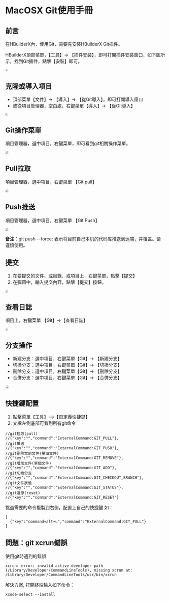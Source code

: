 # MacOSX Git使用手冊

## 前言

在HBuilderX內，使用Git，需要先安裝HBuilderX Git插件。

HBuilderX頂部菜單，【工具】-> 【插件安裝】，即可打開插件安裝窗口，如下圖所示，找到Git插件，點擊【安裝】即可。

<img src="/static/snapshots/tutorial/plugins_install_1.jpg" style="zoom: 45%;border: 1px solid #eee;border-radius: 20px;"/>

## 克隆或導入項目

- 頂部菜單【文件】-> 【導入】-> 【從Git導入】，即可打開導入窗口
- 或從項目管理器，空白處，右鍵菜單【導入】-> 【從Git導入】

<img src="/static/snapshots/tutorial/source_control/git_macosx_clone.jpg" style="zoom:45%" />

## Git操作菜單

項目管理器，選中項目，右鍵菜單，即可看到git相關操作菜單。

<img src="/static/snapshots/tutorial/source_control/git-new-show.png" style="zoom:50%; border: 1px solid #eee;" />

## Pull拉取

項目管理器，選中項目，右鍵菜單 【Git pull】

<img src="/static/snapshots/tutorial/source_control/git-new-pull.png" style="zoom:50%; border: 1px solid #eee;" />

## Push推送

項目管理器，選中項目，右鍵菜單 【Git Push】

<img src="/static/snapshots/tutorial/source_control/git-new-push.png" style="zoom:50%; border: 1px solid #eee;" />

**备注**：git push --force: 表示将目前自己本机的代码库推送到远端，并覆盖。请谨慎使用。

## 提交

1. 在要提交的文件、或目錄、或項目上，右鍵菜單，點擊【提交】
2. 在彈窗中，輸入提交內容，點擊【提交】按鈕。

<img src="/static/snapshots/tutorial/source_control/git_macosx_ac.jpg" style="zoom:45%; border: 1px solid #eee;" />

## 查看日誌

項目上，右鍵菜單 【Git】->【查看日誌】

<img src="/static/snapshots/tutorial/source_control/git_macosx_log.jpg" style="zoom:45%; border: 1px solid #eee;border-radius: 20px;" />

## 分支操作

- 新建分支：選中項目，右鍵菜單【Git】-> 【新建分支】
- 切換分支：選中項目，右鍵菜單【Git】-> 【切換分支】
- 刪除分支：選中項目，右鍵菜單【Git】-> 【刪除分支】
- 合併分支：選中項目，右鍵菜單【Git】-> 【合併分支】 

<img src="/static/snapshots/tutorial/source_control/git_macosx_branch.jpg" style="zoom:60%; border: 1px solid #eee;border-radius: 20px;" />

## 快捷鍵配置

1. 點擊菜單【工具】-->【自定義快捷鍵】
2. 文檔左側底部可看到所有git命令

```
//git拉取(pull)
//{"key":"","command":"ExternalCommand:GIT_PULL"},
//git推送
//{"key":"","command":"ExternalCommand:GIT_PUSH"},
//git刪除當前文件(單個文件)
//{"key":"","command":"ExternalCommand:GIT_REMOVE"},
//git增加文件(單個文件)
//{"key":"","command":"ExternalCommand:GIT_ADD"},
//git切換分支
//{"key":"","command":"ExternalCommand:GIT_CHECKOUT_BRANCH"},
//git文件狀態
//{"key":"","command":"ExternalCommand:GIT_STATUS"},
//git還原(reset)
//{"key":"","command":"ExternalCommand:GIT_RESET"}
```

挑選需要的命令複製到右側，配置上自己的快捷鍵
如：
```
[  
  {"key":"command+alt+u","command":"ExternalCommand:GIT_PULL"} 
]
```

## 問題：git xcrun錯誤

使用git時遇到的錯誤
```
xcrun: error: invalid active developer path (/Library/Developer/CommandLineTools), missing xcrun at: /Library/Developer/CommandLineTools/usr/bin/xcrun
```

解決方案, 打開終端輸入如下命令：

```
xcode-select --install
```